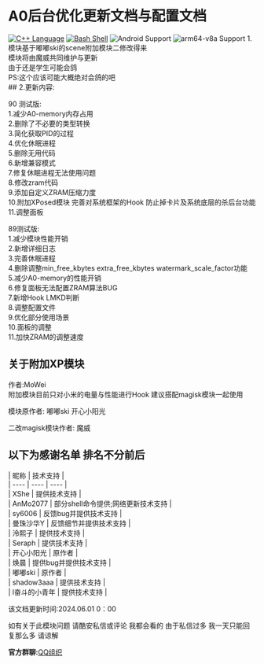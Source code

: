 <h1>A0后台优化更新文档与配置文档</h1>
<a href="http://cppmicroservices.org/"><img alt="C++ Language" src="https://img.shields.io/badge/-C++-808080?logo=c%2B%2B&style=flat-square&logoColor=ffffff"></a>
<a href="https://www.python.org/"><img alt="Bash Shell" src="https://img.shields.io/badge/-Bash-ae9a5a?style=flat-square&logo=shell&logoColor=ffffff"></a>
<img alt="Android Support" src="https://img.shields.io/badge/Android%208~14-Support-green">
<img alt="arm64-v8a Support" src="https://img.shields.io/badge/arm64--v8a-Support-green"> </a>
1.模块基于嘟嘟ski的scene附加模块二修改得来 <br>
模块将由魔威共同维护与更新 <br>
由于还是学生可能会鸽 <br>
PS:这个应该可能大概绝对会鸽的吧 <br>
## 2.更新内容: <br>

90 测试版: <br>
1.减少A0-memory内存占用 <br>
2.删除了不必要的类型转换 <br> 
3.简化获取PID的过程 <br>
4.优化休眠进程 <br>
5.删除无用代码 <br>
6.新增兼容模式 <br>
7.修复休眠进程无法使用问题 <br>
8.修改zram代码 <br>
9.添加自定义ZRAM压缩力度 <br>
10.附加XPosed模块 完善对系统框架的Hook 防止掉卡片及系统底层的杀后台功能 <br>
11.调整面板 <br>

89测试版: <br>
1.减少模块性能开销 <br>
2.新增详细日志 <br>
3.完善休眠进程 <br>
4.删除调整min_free_kbytes extra_free_kbytes  watermark_scale_factor功能 <br>
5.减少A0-memory的性能开销 <br>
6.修复面板无法配置ZRAM算法BUG <br>
7.新增Hook LMKD判断 <br>
8.调整配置文件 <br>
9.优化部分使用场景 <br>
10.面板的调整 <br>
11.加快ZRAM的调整速度 <br>


## 关于附加XP模块 <br>
作者:MoWei <br>
附加模块目前只对小米的电量与性能进行Hook 建议搭配magisk模块一起使用 <br>
 
模块原作者: 嘟嘟ski 开心小阳光 <br>

二改magisk模块作者: 魔威 <br>

## 以下为感谢名单 排名不分前后 <br>
|  昵称  | 技术支持 | <br>
|  ----  | ----  | ----  |  <br>
|  XShe  | 提供技术支持 | <br>
| AnMo2077 | 部分shell命令提供;网络更新技术支持 | <br>
|  sy6006  | 反馈bug并提供技术支持 | <br>
|  曼珠沙华Y  | 反馈细节并提供技术支持 | <br>
|  泠熙子  | 提供技术支持  | <br>
|  Seraph | 提供技术支持  | <br>
|  开心小阳光  | 原作者  | <br>
|  焕晨  | 提供bug并提供技术支持  | <br>
|  嘟嘟ski  | 原作者  | <br>
|  shadow3aaa  | 提供技术支持  | <br>
|  l奋斗的小青年  | 提供技术支持  | <br>

该文档更新时间:2024.06.01 0：00 <br>

如有关于此模块问题 请酷安私信或评论 我都会看的 由于私信过多 我一天只能回复那么多 请谅解 <br>

**官方群聊:**[QQ组织](https://qm.qq.com/cgi-bin/qm/qr?_wv=1027&k=pMRTaRASiuq1_BFlNzFsdcONyDojDzPF&authKey=gRTAkJocSGyNb6qvWfsuDP6pxPtJV2J%2F%2FVeWyjbhyzNDlX%2B%2F%2Fl%2BV%2F8A20lFE4NdS&noverify=0&group_code=939336948)
